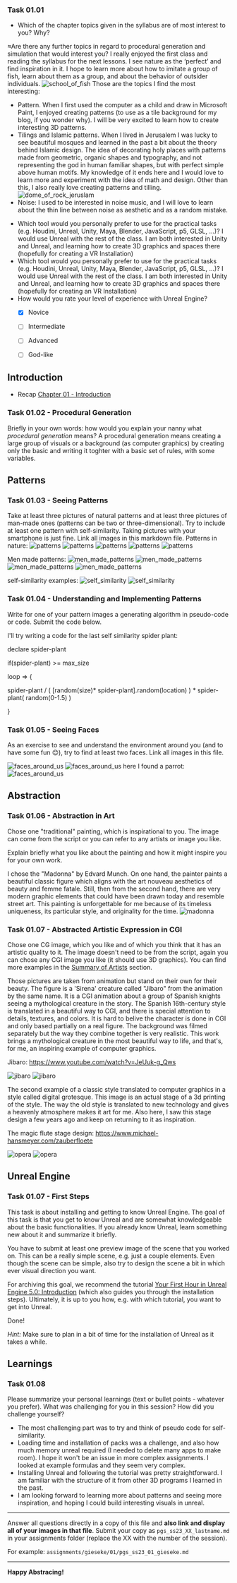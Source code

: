 ### Task 01.01

* Which of the chapter topics given in the syllabus are of most interest to you? Why?

≈Are there any further topics in regard to procedural generation and simulation that would interest you?
I really enjoyed the first class and reading the syllabus for the next lessons. I see nature as the ‘perfect’ and find inspiration in it.
I hope to learn more about how to imitate a group of fish, learn about them as a group, and about the behavior of outsider individuals.
![school_of_fish](img/fish.png)
Those are the topics I find the most interesting:
- Pattern. When I first used the computer as a child and draw in Microsoft Paint, I enjoyed creating patterns (to use as a tile background for my blog, if you wonder why). I will be very excited to learn how to create interesting 3D patterns.
- Tilings and Islamic patterns. When I lived in Jerusalem I was lucky to see beautiful mosques and learned in the past a bit about the theory behind Islamic design. The idea of decorating holy places with patterns made from geometric, organic shapes and typography, and not representing the god in human familiar shapes, but with perfect simple above human motifs. My knowledge of it ends here and I would love to learn more and experiment with the idea of math and design. Other than this, I also really love creating patterns and tilling.
![dome_of_rock_jeruslam](img/dome.png)
- Noise: I used to be interested in noise music, and I will love to learn about the thin line between noise as aesthetic and as a random mistake.

* Which tool would you personally prefer to use for the practical tasks (e.g. Houdini, Unreal, Unity, Maya, Blender, JavaScript, p5, GLSL, ...)?
I would use Unreal with the rest of the class. I am both interested in Unity and Unreal, and learning how to create 3D graphics and spaces there (hopefully for creating a VR Installation)
* Which tool would you personally prefer to use for the practical tasks (e.g. Houdini, Unreal, Unity, Maya, Blender, JavaScript, p5, GLSL, ...)?
I would use Unreal with the rest of the class. I am both interested in Unity and Unreal, and learning how to create 3D graphics and spaces there (hopefully for creating an VR Installation)
* How would you rate your level of experience with Unreal Engine?
    * [x] Novice
    * [ ] Intermediate
    * [ ] Advanced
    * [ ] God-like


## Introduction

* Recap [Chapter 01 - Introduction](../../02_scripts/pgs_ss22_01_intro_script.md)

###  Task 01.02 - Procedural Generation

Briefly in your own words: how would you explain your nanny what *procedural generation* means? 
A procedural generation means creating a large group of visuals or a background (as computer graphics) by creating only the basic and writing it toghter with a basic set of rules, with some variables. 

## Patterns

### Task 01.03 - Seeing Patterns

Take at least three pictures of natural patterns and at least three pictures of man-made ones (patterns can be two or three-dimensional). Try to include at least one pattern with self-similarity. Taking pictures with your smartphone is just fine. Link all images in this markdown file.
Patterns in nature:
![patterns](img/pattern1.jpeg)
![patterns](img/pattern2.jpeg)
![patterns](img/pattern3.jpeg)
![patterns](img/pattern4.jpeg)
![patterns](img/pattern5.jpeg)

Men made patterns:
![men_made_patterns](img/men-pattern1.jpeg)
![men_made_patterns](img/men-pattern2.jpeg)
![men_made_patterns](img/men-pattern3.jpeg)
![men_made_patterns](img/men-pattern4.jpeg)


self-similarity examples:
![self_similarity](img/similarity1.jpeg)
![self_similarity](img/similarity2.jpeg)


### Task 01.04 - Understanding and Implementing Patterns

Write for one of your pattern images a generating algorithm in pseudo-code or code. Submit the code below.

I'll try writing a code for the last self similarity spider plant:

declare spider-plant

if(spider-plant) >= max_size

loop => {

spider-plant / ( 
    [random(size)* spider-plant].random(location)
) * spider-plant( random(0-1.5) )

}


### Task 01.05 - Seeing Faces

As an exercise to see and understand the environment around you (and to have some fun 😊), try to find at least two faces. Link all images in this file.

![faces_around_us](img/faces1.png)
![faces_around_us](img/faces2.png)
here I found a parrot:
![faces_around_us](img/faces3.png)


## Abstraction

### Task 01.06 - Abstraction in Art

Chose one "traditional" painting, which is inspirational to you. The image can come from the script or you can refer to any artists or image you like.  

Explain briefly what you like about the painting and how it might inspire you for your own work.

I chose the "Madonna" by Edvard Munch.
On one hand, the painter paints a beautiful classic figure which aligns with the art nouveau aesthetics of beauty and femme fatale. Still, then from the second hand, there are very modern graphic elements that could have been drawn today and resemble street art. This painting is unforgettable for me because of its timeless uniqueness, its particular style, and originality for the time.
![madonna](img/Munch_Madonna.jpeg)

### Task 01.07 - Abstracted Artistic Expression in CGI

Chose one CG image, which you like and of which you think that it has an artistic quality to it. The image doesn't need to be from the script, again you can chose any CGI image you like (it should use 3D graphics). You can find more examples in the [Summary of Artists](../../02_scripts/pgs_ss23_01_intro_script.md#summary-of-artists) section.  

Those pictures are taken from animation but stand on their own for their beauty. The figure is a 'Sirena' creature called "Jibaro" from the animation by the same name. It is a CGI animation about a group of Spanish knights seeing a mythological creature in the story. The Spanish 16th-century style is translated in a beautiful way to CGI, and there is special attention to details, textures, and colors.
It is hard to belive the character is done in CGI and only based partially on a real figure. The background was filmed separately but the way they combine together is very realistic. This work brings a mythological creature in the most beautiful way to life, and that's, for me, an inspiring example of computer graphics. 

Jibaro:
https://www.youtube.com/watch?v=JeUuk-g_Qws

![jibaro](img/jibaro1.jpg)
![jibaro](img/jibaro2.jpg)

The second example of a classic style translated to computer graphics in a style called digital grotesque. This image is an actual stage of a 3d printing of the style.
The way the old style is translated to new technology and gives a heavenly atmosphere makes it art for me. Also here, I saw this stage design a few years ago and keep on returning to it as inspiration.

The magic flute stage design:
 https://www.michael-hansmeyer.com/zauberfloete
 
![opera](img/opera1.jpg)
![opera](img/opera2.jpg)


## Unreal Engine

### Task 01.07 - First Steps

This task is about installing and getting to know Unreal Engine. The goal of this task is that you get to know Unreal and are somewhat knowledgeable about the basic functionalities. If you already know Unreal, learn something new about it and summarize it briefly.
  
You have to submit at least one preview image of the scene that you worked on. This can be a really simple scene, e.g. just a couple elements. Even though the scene can be simple, also try to design the scene a bit in which ever visual direction you want.
  
For archiving this goal, we recommend the tutorial [Your First Hour in Unreal Engine 5.0: Introduction](https://dev.epicgames.com/community/learning/courses/ZpX/your-first-hour-in-unreal-engine-5-0/E7L/your-first-hour-in-unreal-engine-5-0-introduction) (which also guides you through the installation steps). Ultimately, it is up to you how, e.g. with which tutorial, you want to get into Unreal. 

Done!

<!-- We started a collection of tutorials and resources for you in the script. -->

*Hint:* Make sure to plan in a bit of time for the installation of Unreal as it takes a while.

## Learnings

### Task 01.08

Please summarize your personal learnings (text or bullet points - whatever you prefer). What was challenging for you in this session? How did you challenge yourself?

- The most challenging part was to try and think of pseudo code for self-similarity.
- Loading time and installation of packs was a challenge, and also how much memory unreal required (I needed to delete many apps to make room). I hope it won't be an issue in more complex assignments. 
I looked at example formulas and they seem very complex.
- Installing Unreal and following the tutorial was pretty straightforward. I am familiar with the structure of it from other 3D programs I learned in the past.
- I am looking forward to learning more about patterns and seeing more inspiration, and hoping I could build interesting visuals in unreal.


---
  
Answer all questions directly in a copy of this file and **also link and display all of your images in that file**. Submit your copy as `pgs_ss23_XX_lastname.md` in your assignments folder (replace the XX with the number of the session). 
  
For example: `assignments/gieseke/01/pgs_ss23_01_gieseke.md`


---

**Happy Abstracing!**

